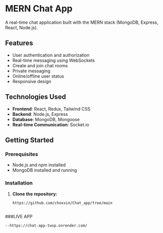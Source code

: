 # MERN Chat App

A real-time chat application built with the MERN stack (MongoDB, Express, React, Node.js).

## Features

- User authentication and authorization
- Real-time messaging using WebSockets
- Create and join chat rooms
- Private messaging
- Online/offline user status
- Responsive design

## Technologies Used

- **Frontend**: React, Redux, Tailwind CSS
- **Backend**: Node.js, Express
- **Database**: MongoDB, Mongoose
- **Real-time Communication**: Socket.io

## Getting Started

### Prerequisites

- Node.js and npm installed
- MongoDB installed and running

### Installation

1. **Clone the repository:**

   ```bash
   https://github.com/choxxin/Chat_app/tree/main

   

###LIVE APP
```bash
--https://chat-app-twsp.onrender.com/
 
